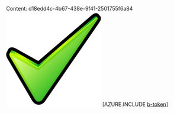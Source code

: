 Content: d18edd4c-4b67-438e-9f41-2501755f6a84![image](43702dfd-958a-4315-b8ba-7405de1202a1.png)
[AZURE.INCLUDE [b-token](97b65b0d-43ef-4eaa-b7b0-7f0c07d7c146.md)]
